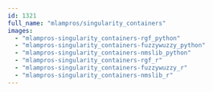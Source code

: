 ```yaml
---
id: 1321
full_name: "mlampros/singularity_containers"
images: 
  - "mlampros-singularity_containers-rgf_python"
  - "mlampros-singularity_containers-fuzzywuzzy_python"
  - "mlampros-singularity_containers-nmslib_python"
  - "mlampros-singularity_containers-rgf_r"
  - "mlampros-singularity_containers-fuzzywuzzy_r"
  - "mlampros-singularity_containers-nmslib_r"
---
```


